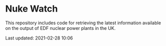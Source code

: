# Nuke Watch

This repository includes code for retrieving the latest information available on the output of EDF nuclear power plants in the UK.

Last updated: 2021-02-28 10:06